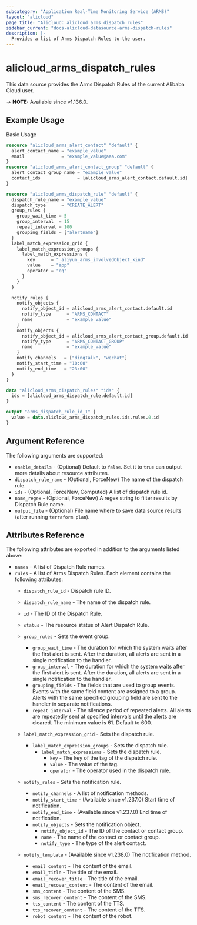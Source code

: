 ```yaml
---
subcategory: "Application Real-Time Monitoring Service (ARMS)"
layout: "alicloud"
page_title: "Alicloud: alicloud_arms_dispatch_rules"
sidebar_current: "docs-alicloud-datasource-arms-dispatch-rules"
description: |-
  Provides a list of Arms Dispatch Rules to the user.
---
```


# alicloud_arms_dispatch_rules

This data source provides the Arms Dispatch Rules of the current Alibaba Cloud user.

-> **NOTE:** Available since v1.136.0.

## Example Usage

Basic Usage

```terraform
resource "alicloud_arms_alert_contact" "default" {
  alert_contact_name = "example_value"
  email              = "example_value@aaa.com"
}
resource "alicloud_arms_alert_contact_group" "default" {
  alert_contact_group_name = "example_value"
  contact_ids              = [alicloud_arms_alert_contact.default.id]
}

resource "alicloud_arms_dispatch_rule" "default" {
  dispatch_rule_name = "example_value"
  dispatch_type      = "CREATE_ALERT"
  group_rules {
    group_wait_time = 5
    group_interval  = 15
    repeat_interval = 100
    grouping_fields = ["alertname"]
  }
  label_match_expression_grid {
    label_match_expression_groups {
      label_match_expressions {
        key      = "_aliyun_arms_involvedObject_kind"
        value    = "app"
        operator = "eq"
      }
    }
  }

  notify_rules {
    notify_objects {
      notify_object_id = alicloud_arms_alert_contact.default.id
      notify_type      = "ARMS_CONTACT"
      name             = "example_value"
    }
    notify_objects {
      notify_object_id = alicloud_arms_alert_contact_group.default.id
      notify_type      = "ARMS_CONTACT_GROUP"
      name             = "example_value"
    }
    notify_channels   = ["dingTalk", "wechat"]
    notify_start_time = "10:00"
    notify_end_time   = "23:00"
  }
}

data "alicloud_arms_dispatch_rules" "ids" {
  ids = [alicloud_arms_dispatch_rule.default.id]
}

output "arms_dispatch_rule_id_1" {
  value = data.alicloud_arms_dispatch_rules.ids.rules.0.id
}
```

## Argument Reference

The following arguments are supported:

* `enable_details` - (Optional) Default to `false`. Set it to `true` can output more details about resource attributes.
* `dispatch_rule_name` - (Optional, ForceNew) The name of the dispatch rule.
* `ids` - (Optional, ForceNew, Computed)  A list of dispatch rule id.
* `name_regex` - (Optional, ForceNew) A regex string to filter results by Dispatch Rule name.
* `output_file` - (Optional) File name where to save data source results (after running `terraform plan`).

## Attributes Reference

The following attributes are exported in addition to the arguments listed above:

* `names` - A list of Dispatch Rule names.
* `rules` - A list of Arms Dispatch Rules. Each element contains the following attributes:
  * `dispatch_rule_id` - Dispatch rule ID.
  * `dispatch_rule_name` - The name of the dispatch rule.
  * `id` - The ID of the Dispatch Rule.
  * `status` - The resource status of Alert Dispatch Rule.
  * `group_rules` - Sets the event group.
    * `group_wait_time` - The duration for which the system waits after the first alert is sent. After the duration, all alerts are sent in a single notification to the handler.
    * `group_interval` - The duration for which the system waits after the first alert is sent. After the duration, all alerts are sent in a single notification to the handler.
    * `grouping_fields` - The fields that are used to group events. Events with the same field content are assigned to a group. Alerts with the same specified grouping field are sent to the handler in separate notifications.
    * `repeat_interval` - The silence period of repeated alerts. All alerts are repeatedly sent at specified intervals until the alerts are cleared. The minimum value is 61. Default to 600.

  * `label_match_expression_grid` - Sets the dispatch rule.
    * `label_match_expression_groups` - Sets the dispatch rule.
      * `label_match_expressions` - Sets the dispatch rule.
        * `key` - The key of the tag of the dispatch rule.
        * `value` - The value of the tag.
        * `operator` - The operator used in the dispatch rule. 
  
  * `notify_rules` - Sets the notification rule. 
    * `notify_channels` - A list of notification methods.
    * `notify_start_time` - (Available since v1.237.0) Start time of notification.
    * `notify_end_time` - (Available since v1.237.0) End time of notification.
    * `notify_objects` - Sets the notification object.
      * `notify_object_id` - The ID of the contact or contact group.
      * `name` - The name of the contact or contact group.
      * `notify_type` - The type of the alert contact.

  * `notify_template` - (Available since v1.238.0) The notification method.
    * `email_content` - The content of the email.
    * `email_title` - The title of the email.
    * `email_recover_title` - The title of the email.
    * `email_recover_content` - The content of the email.
    * `sms_content` - The content of the SMS.
    * `sms_recover_content` - The content of the SMS.
    * `tts_content` - The content of the TTS.
    * `tts_recover_content` - The content of the TTS.
    * `robot_content` - The content of the robot.
